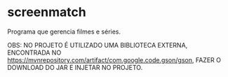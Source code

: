 # screenmatch
Programa que gerencia filmes e séries.

OBS: NO PROJETO É UTILIZADO UMA BIBLIOTECA EXTERNA, ENCONTRADA NO https://mvnrepository.com/artifact/com.google.code.gson/gson, FAZER O DOWNLOAD DO JAR E INJETAR NO PROJETO.
